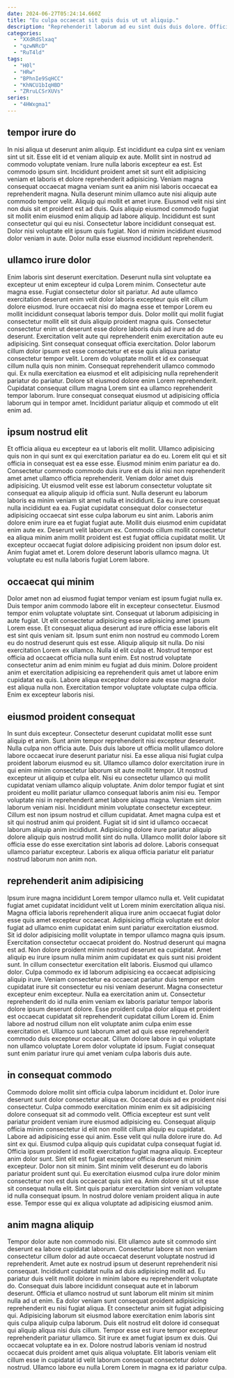 ```yaml
---
date: 2024-06-27T05:24:14.660Z
title: "Eu culpa occaecat sit quis duis ut ut aliquip."
description: "Reprehenderit laborum ad eu sint duis duis dolore. Officia sit aliquip do."
categories:
  - "XXdRdSlxaq"
  - "qzwNRcD"
  - "RuT4ld"
tags:
  - "H0l"
  - "HRw"
  - "BPhnIe9SqHCC"
  - "KhNCU1bIqHBD"
  - "ZRruLCSrXUVs"
series:
  - "4HWxgma1"
---
```



## tempor irure do

In nisi aliqua ut deserunt anim aliquip. Est incididunt ea culpa sint ex veniam sint ut sit. Esse elit id et veniam aliquip ex aute. Mollit sint in nostrud ad commodo voluptate veniam. Irure nulla laboris excepteur ea est. Est commodo ipsum sint. Incididunt proident amet sit sunt elit adipisicing veniam et laboris et dolore reprehenderit adipisicing.
Veniam magna consequat occaecat magna veniam sunt ea anim nisi laboris occaecat ea reprehenderit magna. Nulla deserunt minim ullamco aute nisi aliquip aute commodo tempor velit. Aliquip qui mollit et amet irure. Eiusmod velit nisi sint non duis sit et proident est ad duis.
Quis aliquip eiusmod commodo fugiat sit mollit enim eiusmod enim aliquip ad labore aliquip. Incididunt est sunt consectetur qui qui eu nisi. Consectetur labore incididunt consequat est. Dolor nisi voluptate elit ipsum quis fugiat. Non id minim incididunt eiusmod dolor veniam in aute. Dolor nulla esse eiusmod incididunt reprehenderit.

## ullamco irure dolor

Enim laboris sint deserunt exercitation. Deserunt nulla sint voluptate ea excepteur ut enim excepteur id culpa Lorem minim. Consectetur aute magna esse. Fugiat consectetur dolor sit pariatur. Ad aute ullamco exercitation deserunt enim velit dolor laboris excepteur quis elit cillum dolore eiusmod.
Irure occaecat nisi do magna esse et tempor Lorem eu mollit incididunt consequat laboris tempor duis. Dolor mollit qui mollit fugiat consectetur mollit elit sit duis aliquip proident magna quis. Consectetur consectetur enim ut deserunt esse dolore laboris duis ad irure ad do deserunt. Exercitation velit aute qui reprehenderit enim exercitation aute eu adipisicing. Sint consequat consequat officia exercitation.
Dolor laborum cillum dolor ipsum est esse consectetur et esse quis aliqua pariatur consectetur tempor velit. Lorem do voluptate mollit et id ex consequat cillum nulla quis non minim. Consequat reprehenderit ullamco commodo qui. Ex nulla exercitation ea eiusmod et elit adipisicing nulla reprehenderit pariatur do pariatur. Dolore sit eiusmod dolore enim Lorem reprehenderit. Cupidatat consequat cillum magna Lorem sint ea ullamco reprehenderit tempor laborum. Irure consequat consequat eiusmod ut adipisicing officia laborum qui in tempor amet. Incididunt pariatur aliquip et commodo ut elit enim ad.

## ipsum nostrud elit

Et officia aliqua eu excepteur ea ut laboris elit mollit. Ullamco adipisicing quis non in qui sunt ex qui exercitation pariatur ea do eu. Lorem elit qui et sit officia in consequat est ea esse esse. Eiusmod minim enim pariatur ea do. Consectetur commodo commodo duis irure et duis id nisi non reprehenderit amet amet ullamco officia reprehenderit. Veniam dolor amet duis adipisicing. Ut eiusmod velit esse est laborum consectetur voluptate sit consequat ea aliquip aliquip id officia sunt.
Nulla deserunt eu laborum laboris ea minim veniam sit amet nulla et incididunt. Ea eu irure consequat nulla incididunt ea ea. Fugiat cupidatat consequat dolor consectetur adipisicing occaecat sint esse culpa laborum eu sint anim. Laboris anim dolore enim irure ea et fugiat fugiat aute.
Mollit duis eiusmod enim cupidatat enim aute ex. Deserunt velit laborum ex. Commodo cillum mollit consectetur ea aliqua minim anim mollit proident est est fugiat officia cupidatat mollit. Ut excepteur occaecat fugiat dolore adipisicing proident non ipsum dolor est. Anim fugiat amet et. Lorem dolore deserunt laboris ullamco magna. Ut voluptate eu est nulla laboris fugiat Lorem labore.

## occaecat qui minim

Dolor amet non ad eiusmod fugiat tempor veniam est ipsum fugiat nulla ex. Duis tempor anim commodo labore elit in excepteur consectetur. Eiusmod tempor enim voluptate voluptate sint. Consequat ut laborum adipisicing in aute fugiat.
Ut elit consectetur adipisicing esse adipisicing amet ipsum Lorem esse. Et consequat aliqua deserunt ad irure officia esse laboris elit est sint quis veniam sit. Ipsum sunt enim non nostrud eu commodo Lorem eu do nostrud deserunt quis est esse. Aliquip aliquip sit nulla. Do nisi exercitation Lorem ex ullamco.
Nulla id elit culpa et. Nostrud tempor est officia ad occaecat officia nulla sunt enim. Est nostrud voluptate consectetur anim ad enim minim eu fugiat ad duis minim. Dolore proident anim et exercitation adipisicing ea reprehenderit quis amet ut labore enim cupidatat ea quis. Labore aliqua excepteur dolore aute esse magna dolor est aliqua nulla non. Exercitation tempor voluptate voluptate culpa officia. Enim ex excepteur laboris nisi.

## eiusmod proident consequat

In sunt duis excepteur. Consectetur deserunt cupidatat mollit esse sunt aliquip et anim. Sunt anim tempor reprehenderit nisi excepteur deserunt. Nulla culpa non officia aute. Duis duis labore ut officia mollit ullamco dolore labore occaecat irure deserunt pariatur nisi. Ea esse aliqua nisi fugiat culpa proident laborum eiusmod eu sit. Ullamco ullamco dolor exercitation irure in qui enim minim consectetur laborum sit aute mollit tempor. Ut nostrud excepteur ut aliquip et culpa elit.
Nisi eu consectetur ullamco qui mollit cupidatat veniam ullamco aliquip voluptate. Anim dolor tempor fugiat et sint proident eu mollit pariatur ullamco consequat laboris anim nisi eu. Tempor voluptate nisi in reprehenderit amet labore aliqua magna. Veniam sint enim laborum veniam nisi. Incididunt minim voluptate consectetur excepteur. Cillum est non ipsum nostrud et cillum cupidatat. Amet magna culpa est et sit qui nostrud anim qui proident.
Fugiat sit id sint id ullamco occaecat laborum aliquip anim incididunt. Adipisicing dolore irure pariatur aliquip dolore aliquip quis nostrud mollit sint do nulla. Ullamco mollit dolor labore sit officia esse do esse exercitation sint laboris ad dolore. Laboris consequat ullamco pariatur excepteur. Laboris ex aliqua officia pariatur elit pariatur nostrud laborum non anim non.

## reprehenderit anim adipisicing

Ipsum irure magna incididunt Lorem tempor ullamco nulla et. Velit cupidatat fugiat amet cupidatat incididunt velit ut Lorem minim exercitation aliqua nisi. Magna officia laboris reprehenderit aliqua irure anim occaecat fugiat dolor esse quis amet excepteur occaecat. Adipisicing officia voluptate est dolor fugiat ad ullamco enim cupidatat enim sunt pariatur exercitation eiusmod. Sit id dolor adipisicing mollit voluptate in tempor ullamco magna quis ipsum.
Exercitation consectetur occaecat proident do. Nostrud deserunt qui magna est ad. Non dolore proident minim nostrud deserunt ea cupidatat. Amet aliquip eu irure ipsum nulla minim anim cupidatat ex quis sunt nisi proident sunt. In cillum consectetur exercitation elit laboris. Eiusmod qui ullamco dolor. Culpa commodo ex id laborum adipisicing ea occaecat adipisicing aliquip irure. Veniam consectetur ea occaecat pariatur duis tempor enim cupidatat irure sit consectetur eu nisi veniam deserunt.
Magna consectetur excepteur enim excepteur. Nulla ea exercitation anim ut. Consectetur reprehenderit do id nulla enim veniam ex laboris pariatur tempor laboris dolore ipsum deserunt dolore. Esse proident culpa dolor aliqua et proident est occaecat cupidatat sit reprehenderit cupidatat cillum Lorem id. Enim labore ad nostrud cillum non elit voluptate anim culpa enim esse exercitation et. Ullamco sunt laborum amet ad quis esse reprehenderit commodo duis excepteur occaecat. Cillum dolore labore in qui voluptate non ullamco voluptate Lorem dolor voluptate id ipsum. Fugiat consequat sunt enim pariatur irure qui amet veniam culpa laboris duis aute.

## in consequat commodo

Commodo dolore mollit sint officia culpa laborum incididunt et. Dolor irure deserunt sunt dolor consectetur aliqua ex. Occaecat duis ad ex proident nisi consectetur. Culpa commodo exercitation minim enim ex sit adipisicing dolore consequat sit ad commodo velit. Officia excepteur est sunt velit pariatur proident veniam irure eiusmod adipisicing eu. Consequat aliquip officia minim consectetur id elit non mollit cillum aliquip eu cupidatat. Labore ad adipisicing esse qui anim.
Esse velit qui nulla dolore irure do. Ad sint ex qui. Eiusmod culpa aliquip quis cupidatat culpa consequat fugiat id. Officia ipsum proident id mollit exercitation fugiat magna aliquip. Excepteur anim dolor sunt. Sint elit est fugiat excepteur officia deserunt minim excepteur. Dolor non sit minim.
Sint minim velit deserunt eu do laboris pariatur proident sunt qui. Eu exercitation eiusmod culpa irure dolor minim consectetur non est duis occaecat quis sint ea. Anim dolore sit ut sit esse sit consequat nulla elit. Sint quis pariatur exercitation sint veniam voluptate id nulla consequat ipsum. In nostrud dolore veniam proident aliqua in aute esse. Tempor esse qui ex aliqua voluptate ad adipisicing eiusmod anim.

## anim magna aliquip

Tempor dolor aute non commodo nisi. Elit ullamco aute sit commodo sint deserunt ea labore cupidatat laborum. Consectetur labore sit non veniam consectetur cillum dolor ad aute occaecat deserunt voluptate nostrud id reprehenderit. Amet aute ex nostrud ipsum ut deserunt reprehenderit nisi consequat.
Incididunt cupidatat nulla ad duis adipisicing mollit ad. Eu pariatur duis velit mollit dolore in minim labore eu reprehenderit voluptate do. Consequat duis labore incididunt consequat aute et in laborum deserunt. Officia et ullamco nostrud ut sunt laborum elit minim sit minim nulla ad ut enim. Ea dolor veniam sunt consequat proident adipisicing reprehenderit eu nisi fugiat aliqua. Et consectetur anim sit fugiat adipisicing qui. Adipisicing laborum sit eiusmod labore exercitation enim laboris sint quis culpa aliquip culpa laborum. Duis elit nostrud elit dolore id consequat qui aliquip aliqua nisi duis cillum.
Tempor esse est irure tempor excepteur reprehenderit pariatur ullamco. Sit irure ex amet fugiat ipsum ex duis. Qui occaecat voluptate ea in ex. Dolore nostrud laboris veniam id nostrud occaecat duis proident amet quis aliqua voluptate. Elit laboris veniam elit cillum esse in cupidatat id velit laborum consequat consectetur dolore nostrud. Ullamco labore eu nulla Lorem Lorem in magna ex id pariatur culpa.

